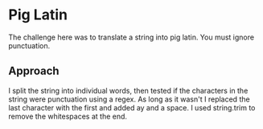 # Pig Latin  

The challenge here was to translate a string into pig latin. You must ignore punctuation.

## Approach  

I split the string into individual words, then tested if the characters in the string were punctuation using a regex. As long as it wasn't I replaced the last character with the first and added ay and a space. I used string.trim to remove the whitespaces at the end.